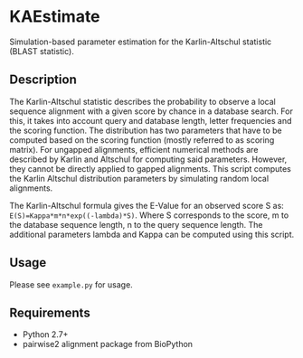 # KAEstimate
Simulation-based parameter estimation for the Karlin-Altschul statistic (BLAST statistic).

## Description
The Karlin-Altschul statistic describes the probability to observe a local sequence alignment with a given score by chance in a database search. For this, it takes into account query and database length, letter frequencies and the scoring function. The distribution has two parameters that have to be computed based on the scoring function (mostly referred to as scoring matrix). For ungapped alignments, efficient numerical methods are described by Karlin and Altschul for computing said parameters. However, they cannot be directly applied to gapped alignments. This script computes the Karlin Altschul distribution parameters by simulating random local alignments.

The Karlin-Altschul formula gives the E-Value for an observed score S as: `E(S)=Kappa*m*n*exp((-lambda)*S)`. Where S corresponds to the score, m to the database sequence length, n to the query sequence length. The additional parameters lambda and Kappa can be computed using this script.

## Usage
Please see `example.py` for usage.

## Requirements
* Python 2.7+
* pairwise2 alignment package from BioPython
